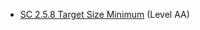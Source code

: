 - [SC 2.5.8 Target Size Minimum](https://www.w3.org/WAI/WCAG22/Understanding/target-size-minimum.html) (Level AA)